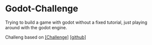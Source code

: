 # Godot-Challenge
Trying to build a game with godot without a fixed tutorial, just playing around with the godot engine.

Challeng based on [[Challenge]](https://www.youtube.com/watch?v=B9heoGTQLz8)
[[github]](http://github.com/viniciusgerevini/learn-godot-challenge)
